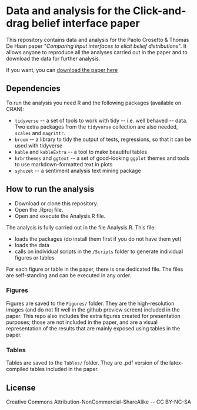 # Data and analysis for the Click-and-drag belief interface paper

This repository contains data and analysis for the Paolo Crosetto & Thomas De Haan paper "*Comparing input interfaces to elicit belief distributions*". It allows anyone to reproduce all the analyses carried out in the paper and to download the data for further analysis.

If you want, you can [download the paper here](https://www.dropbox.com/s/d0j0sa6nkn0ybuy/Crosetto_De_Haan_Eliciting_beliefs_when_the_distribution_matters_a_horse_race_of_tools.pdf?dl=1)

## Dependencies
To run the analysis you need R and the following packages (available on CRAN):

- `tidyverse` -- a set of tools to work with tidy -- i.e. well behaved -- data. Two extra packages from the `tidyverse` collection are also needed, `scales` and `magrittr`.
- `broom` -- a library to tidy the output of tests, regressions, so that it can be used with tidyverse
- `kable` and `kableExtra` -- a tool to make beautiful tables
- `hrbrthemes` and `ggtext` -- a set of good-looking `ggplot` themes and tools to use markdown-formatted text in plots
- `syhuzet` -- a sentiment analysis text mining package

## How to run the analysis

- Download or clone this repository.
- Open the .Rproj file.
- Open and execute the Analysis.R file.

The analysis is fully carried out in the file Analysis.R. This file:

- loads the packages (do install them first if you do not have them yet)
- loads the data
- calls on individual scripts in the `/Scripts` folder to generate individual figures or tables

For each figure or table in the paper, there is one dedicated file. The files are self-standing and can be executed in any order.

### Figures
Figures are saved to the `Figures/` folder. They are the high-resolution images (and do not fit well in the github preview screen) included in the paper. This repo also includes the extra figures created for presentation purposes; those are not included in the paper, and are a visual representation of the results that are mainly exposed using tables in the paper. 

### Tables
Tables are saved to the `Tables/` folder. They are .pdf version of the latex-compiled tables included in the paper. 

## License

Creative Commons Attribution-NonCommercial-ShareAlike -- CC BY-NC-SA

